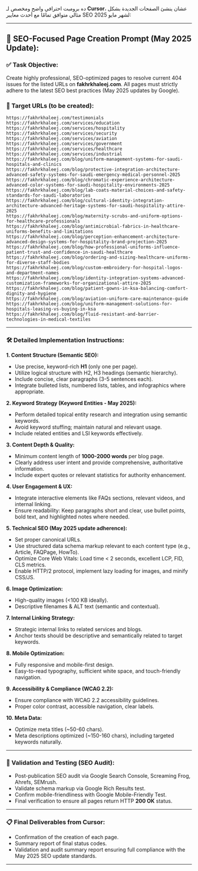 ده برومبت احترافي واضح ومخصص لـ **Cursor**، عشان ينشئ الصفحات الجديدة بشكل مثالي متوافق تمامًا مع أحدث معايير SEO لشهر مايو 2025:

---

## 🚀 SEO-Focused Page Creation Prompt (May 2025 Update):

### ✅ Task Objective:

Create highly professional, SEO-optimized pages to resolve current 404 issues for the listed URLs on **fakhrkhaleej.com**.
All pages must strictly adhere to the latest SEO best practices (May 2025 updates by Google).

### 🔗 Target URLs (to be created):

```
https://fakhrkhaleej.com/testimonials
https://fakhrkhaleej.com/services/education
https://fakhrkhaleej.com/services/hospitality
https://fakhrkhaleej.com/services/security
https://fakhrkhaleej.com/services/aviation
https://fakhrkhaleej.com/services/government
https://fakhrkhaleej.com/services/healthcare
https://fakhrkhaleej.com/services/industrial
https://fakhrkhaleej.com/blog/uniform-management-systems-for-saudi-hospitals-and-clinics
https://fakhrkhaleej.com/blog/protective-integration-architecture-advanced-safety-systems-for-saudi-emergency-medical-personnel-2025
https://fakhrkhaleej.com/blog/chromatic-experience-architecture-advanced-color-systems-for-saudi-hospitality-environments-2025
https://fakhrkhaleej.com/blog/lab-coats-material-choices-and-safety-standards-for-saudi-laboratories
https://fakhrkhaleej.com/blog/cultural-identity-integration-architecture-advanced-heritage-systems-for-saudi-hospitality-attire-2025
https://fakhrkhaleej.com/blog/maternity-scrubs-and-uniform-options-for-healthcare-professionals
https://fakhrkhaleej.com/blog/antimicrobial-fabrics-in-healthcare-uniforms-benefits-and-limitations
https://fakhrkhaleej.com/blog/perception-enhancement-architecture-advanced-design-systems-for-hospitality-brand-projection-2025
https://fakhrkhaleej.com/blog/how-professional-uniforms-influence-patient-trust-and-confidence-in-saudi-healthcare
https://fakhrkhaleej.com/blog/ordering-and-sizing-healthcare-uniforms-for-diverse-staff-bodies
https://fakhrkhaleej.com/blog/custom-embroidery-for-hospital-logos-and-department-names
https://fakhrkhaleej.com/blog/identity-integration-systems-advanced-customization-frameworks-for-organizational-attire-2025
https://fakhrkhaleej.com/blog/patient-gowns-in-ksa-balancing-comfort-dignity-and-hygiene
https://fakhrkhaleej.com/blog/aviation-uniform-care-maintenance-guide
https://fakhrkhaleej.com/blog/uniform-management-solutions-for-hospitals-leasing-vs-buying-in-ksa
https://fakhrkhaleej.com/blog/fluid-resistant-and-barrier-technologies-in-medical-textiles
```

---

### 🛠️ Detailed Implementation Instructions:

**1. Content Structure (Semantic SEO):**

* Use precise, keyword-rich **H1** (only one per page).
* Utilize logical structure with H2, H3 headings (semantic hierarchy).
* Include concise, clear paragraphs (3-5 sentences each).
* Integrate bulleted lists, numbered lists, tables, and infographics where appropriate.

**2. Keyword Strategy (Keyword Entities - May 2025):**

* Perform detailed topical entity research and integration using semantic keywords.
* Avoid keyword stuffing; maintain natural and relevant usage.
* Include related entities and LSI keywords effectively.

**3. Content Depth & Quality:**

* Minimum content length of **1000-2000 words** per blog page.
* Clearly address user intent and provide comprehensive, authoritative information.
* Include expert quotes or relevant statistics for authority enhancement.

**4. User Engagement & UX:**

* Integrate interactive elements like FAQs sections, relevant videos, and internal linking.
* Ensure readability: Keep paragraphs short and clear, use bullet points, bold text, and highlighted notes where needed.

**5. Technical SEO (May 2025 update adherence):**

* Set proper canonical URLs.
* Use structured data schema markup relevant to each content type (e.g., Article, FAQPage, HowTo).
* Optimize Core Web Vitals: Load time < 2 seconds, excellent LCP, FID, CLS metrics.
* Enable HTTP/2 protocol, implement lazy loading for images, and minify CSS/JS.

**6. Image Optimization:**

* High-quality images (<100 KB ideally).
* Descriptive filenames & ALT text (semantic and contextual).

**7. Internal Linking Strategy:**

* Strategic internal links to related services and blogs.
* Anchor texts should be descriptive and semantically related to target keywords.

**8. Mobile Optimization:**

* Fully responsive and mobile-first design.
* Easy-to-read typography, sufficient white space, and touch-friendly navigation.

**9. Accessibility & Compliance (WCAG 2.2):**

* Ensure compliance with WCAG 2.2 accessibility guidelines.
* Proper color contrast, accessible navigation, clear labels.

**10. Meta Data:**

* Optimize meta titles (\~50-60 chars).
* Meta descriptions optimized (\~150-160 chars), including targeted keywords naturally.

---

### 🧪 Validation and Testing (SEO Audit):

* Post-publication SEO audit via Google Search Console, Screaming Frog, Ahrefs, SEMrush.
* Validate schema markup via Google Rich Results test.
* Confirm mobile-friendliness with Google Mobile-Friendly Test.
* Final verification to ensure all pages return HTTP **200 OK** status.

---

### 📋 Final Deliverables from Cursor:

* Confirmation of the creation of each page.
* Summary report of final status codes.
* Validation and audit summary report ensuring full compliance with the May 2025 SEO update standards.

---
